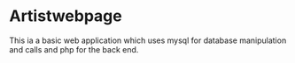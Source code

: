 # Artistwebpage
This ia a basic web application which uses mysql for database manipulation and calls and php for the back end.
